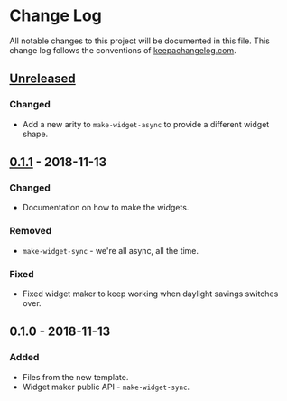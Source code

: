 # Change Log
All notable changes to this project will be documented in this file. This change log follows the conventions of [keepachangelog.com](http://keepachangelog.com/).

## [Unreleased]
### Changed
- Add a new arity to `make-widget-async` to provide a different widget shape.

## [0.1.1] - 2018-11-13
### Changed
- Documentation on how to make the widgets.

### Removed
- `make-widget-sync` - we're all async, all the time.

### Fixed
- Fixed widget maker to keep working when daylight savings switches over.

## 0.1.0 - 2018-11-13
### Added
- Files from the new template.
- Widget maker public API - `make-widget-sync`.

[Unreleased]: https://github.com/your-name/subnetting/compare/0.1.1...HEAD
[0.1.1]: https://github.com/your-name/subnetting/compare/0.1.0...0.1.1
